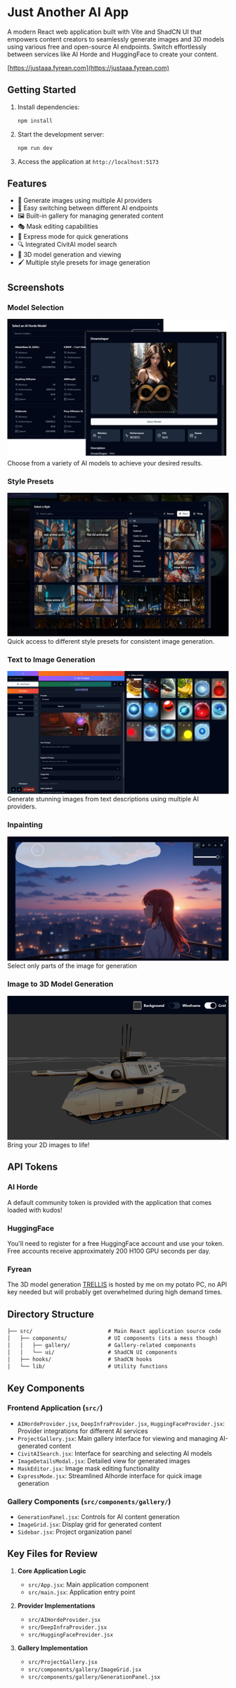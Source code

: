 # Just Another AI App

A modern React web application built with Vite and ShadCN UI that empowers content creators to seamlessly generate images and 3D models using various free and open-source AI endpoints. Switch effortlessly between services like AI Horde and HuggingFace to create your content.

[https://justaaa.fyrean.com](https://justaaa.fyrean.com)

## Getting Started

1. Install dependencies:
   ```bash
   npm install
   ```

2. Start the development server:
   ```bash
   npm run dev
   ```

3. Access the application at `http://localhost:5173`

## Features
- 🎨 Generate images using multiple AI providers
- 🔄 Easy switching between different AI endpoints
- 🖼️ Built-in gallery for managing generated content
- 🎭 Mask editing capabilities
- 🚀 Express mode for quick generations
- 🔍 Integrated CivitAI model search
- 🎲 3D model generation and viewing
- 🖌️ Multiple style presets for image generation

## Screenshots
### Model Selection
![Model Selection Interface](images/model_select.png)
Choose from a variety of AI models to achieve your desired results.

### Style Presets
![Style Selection](images/select_style.PNG)
Quick access to different style presets for consistent image generation.

### Text to Image Generation
![Text to Image Interface](images/text_to_image.PNG)
Generate stunning images from text descriptions using multiple AI providers.

### Inpainting
![Inpainting Interface](images/inpainting.PNG)
Select only parts of the image for generation

### Image to 3D Model Generation
![3D Model Viewer](images/3dmodel_viewer.PNG)
Bring your 2D images to life!

## API Tokens

### AI Horde
A default community token is provided with the application that comes loaded with kudos!

### HuggingFace
You'll need to register for a free HuggingFace account and use your token. Free accounts receive approximately 200 H100 GPU seconds per day.

### Fyrean
The 3D model generation [TRELLIS](https://github.com/microsoft/TRELLIS) is hosted by me on my potato PC, no API key needed but will probably get overwhelmed during high demand times.

## Directory Structure

```
├── src/                        # Main React application source code
│   ├── components/             # UI components (its a mess though)
│   │   ├── gallery/            # Gallery-related components
│   │   └── ui/                 # ShadCN UI components
│   ├── hooks/                  # ShadCN hooks
│   └── lib/                    # Utility functions
```

## Key Components

### Frontend Application (`src/`)
- `AIHordeProvider.jsx`, `DeepInfraProvider.jsx`, `HuggingFaceProvider.jsx`: Provider integrations for different AI services
- `ProjectGallery.jsx`: Main gallery interface for viewing and managing AI-generated content
- `CivitAISearch.jsx`: Interface for searching and selecting AI models
- `ImageDetailsModal.jsx`: Detailed view for generated images
- `MaskEditor.jsx`: Image mask editing functionality
- `ExpressMode.jsx`: Streamlined AIhorde interface for quick image generation

### Gallery Components (`src/components/gallery/`)
- `GenerationPanel.jsx`: Controls for AI content generation
- `ImageGrid.jsx`: Display grid for generated content
- `Sidebar.jsx`: Project organization panel

## Key Files for Review

1. **Core Application Logic**
   - `src/App.jsx`: Main application component
   - `src/main.jsx`: Application entry point

2. **Provider Implementations**
   - `src/AIHordeProvider.jsx`
   - `src/DeepInfraProvider.jsx`
   - `src/HuggingFaceProvider.jsx`

3. **Gallery Implementation**
   - `src/ProjectGallery.jsx`
   - `src/components/gallery/ImageGrid.jsx`
   - `src/components/gallery/GenerationPanel.jsx`